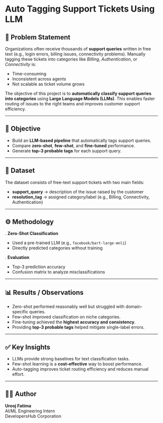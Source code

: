 # Auto Tagging Support Tickets Using LLM

## 📌 Problem Statement
Organizations often receive thousands of **support queries** written in free text (e.g., login errors, billing issues, connectivity problems). Manually tagging these tickets into categories like *Billing*, *Authentication*, or *Connectivity* is:
- Time-consuming  
- Inconsistent across agents  
- Not scalable as ticket volume grows  

The objective of this project is to **automatically classify support queries into categories** using **Large Language Models (LLMs)**. This enables faster routing of issues to the right teams and improves customer support efficiency.  

---

## 🎯 Objective
- Build an **LLM-based pipeline** that automatically tags support queries.  
- Compare **zero-shot**, **few-shot**, and **fine-tuned** performance.  
- Generate **top-3 probable tags** for each support query.  

---

## 📂 Dataset
The dataset consists of free-text support tickets with two main fields:  
- **support_query** → description of the issue raised by the customer  
- **resolution_tag** → assigned category/label (e.g., Billing, Connectivity, Authentication)  

---

## ⚙️ Methodology
. **Zero-Shot Classification**
   - Used a pre-trained LLM (e.g., `facebook/bart-large-mnli`)  
   - Directly predicted categories without training  


. **Evaluation**
   - Top-3 prediction accuracy  
   - Confusion matrix to analyze misclassifications  

---

## 📊 Results / Observations
- Zero-shot performed reasonably well but struggled with domain-specific queries.  
- Few-shot improved classification on niche categories.  
- Fine-tuning achieved the **highest accuracy and consistency**.  
- Providing **top-3 probable tags** helped mitigate single-label errors.  

---




## ✅ Key Insights
- LLMs provide strong baselines for text classification tasks.  
- Few-shot learning is a **cost-effective** way to boost performance.  
- Auto-tagging improves ticket routing efficiency and reduces manual effort.  


---
## 👩‍💻 Author  
**Urooj Fatima**  
AI/ML Engineering Intern  
DevelopersHub Corporation  
